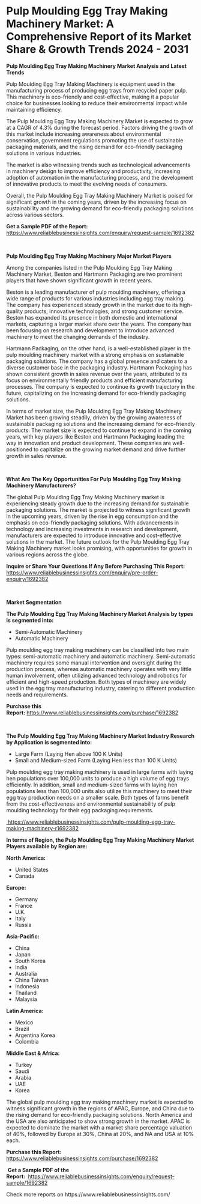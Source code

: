 <p><h1>Pulp Moulding Egg Tray Making Machinery Market: A Comprehensive Report of its Market Share & Growth Trends 2024 - 2031</h1></p><p><strong>Pulp Moulding Egg Tray Making Machinery Market Analysis and Latest Trends</strong></p>
<p><p>Pulp Moulding Egg Tray Making Machinery is equipment used in the manufacturing process of producing egg trays from recycled paper pulp. This machinery is eco-friendly and cost-effective, making it a popular choice for businesses looking to reduce their environmental impact while maintaining efficiency.</p><p>The Pulp Moulding Egg Tray Making Machinery Market is expected to grow at a CAGR of 4.3% during the forecast period. Factors driving the growth of this market include increasing awareness about environmental conservation, government regulations promoting the use of sustainable packaging materials, and the rising demand for eco-friendly packaging solutions in various industries.</p><p>The market is also witnessing trends such as technological advancements in machinery design to improve efficiency and productivity, increasing adoption of automation in the manufacturing process, and the development of innovative products to meet the evolving needs of consumers.</p><p>Overall, the Pulp Moulding Egg Tray Making Machinery Market is poised for significant growth in the coming years, driven by the increasing focus on sustainability and the growing demand for eco-friendly packaging solutions across various sectors.</p></p>
<p><strong>Get a Sample PDF of the Report:&nbsp;</strong> <a href="https://www.reliablebusinessinsights.com/enquiry/request-sample/1692382">https://www.reliablebusinessinsights.com/enquiry/request-sample/1692382</a></p>
<p>&nbsp;</p>
<p><strong>Pulp Moulding Egg Tray Making Machinery Major Market Players</strong></p>
<p><p>Among the companies listed in the Pulp Moulding Egg Tray Making Machinery Market, Beston and Hartmann Packaging are two prominent players that have shown significant growth in recent years.</p><p>Beston is a leading manufacturer of pulp moulding machinery, offering a wide range of products for various industries including egg tray making. The company has experienced steady growth in the market due to its high-quality products, innovative technologies, and strong customer service. Beston has expanded its presence in both domestic and international markets, capturing a larger market share over the years. The company has been focusing on research and development to introduce advanced machinery to meet the changing demands of the industry.</p><p>Hartmann Packaging, on the other hand, is a well-established player in the pulp moulding machinery market with a strong emphasis on sustainable packaging solutions. The company has a global presence and caters to a diverse customer base in the packaging industry. Hartmann Packaging has shown consistent growth in sales revenue over the years, attributed to its focus on environmentally friendly products and efficient manufacturing processes. The company is expected to continue its growth trajectory in the future, capitalizing on the increasing demand for eco-friendly packaging solutions.</p><p>In terms of market size, the Pulp Moulding Egg Tray Making Machinery Market has been growing steadily, driven by the growing awareness of sustainable packaging solutions and the increasing demand for eco-friendly products. The market size is expected to continue to expand in the coming years, with key players like Beston and Hartmann Packaging leading the way in innovation and product development. These companies are well-positioned to capitalize on the growing market demand and drive further growth in sales revenue.</p></p>
<p>&nbsp;</p>
<p><strong>What Are The Key Opportunities For Pulp Moulding Egg Tray Making Machinery Manufacturers?</strong></p>
<p><p>The global Pulp Moulding Egg Tray Making Machinery market is experiencing steady growth due to the increasing demand for sustainable packaging solutions. The market is projected to witness significant growth in the upcoming years, driven by the rise in egg consumption and the emphasis on eco-friendly packaging solutions. With advancements in technology and increasing investments in research and development, manufacturers are expected to introduce innovative and cost-effective solutions in the market. The future outlook for the Pulp Moulding Egg Tray Making Machinery market looks promising, with opportunities for growth in various regions across the globe.</p></p>
<p><strong>Inquire or Share Your Questions If Any Before Purchasing This Report:</strong> <a href="https://www.reliablebusinessinsights.com/enquiry/pre-order-enquiry/1692382">https://www.reliablebusinessinsights.com/enquiry/pre-order-enquiry/1692382</a></p>
<p>&nbsp;</p>
<p><strong>Market Segmentation</strong></p>
<p><strong>The Pulp Moulding Egg Tray Making Machinery Market Analysis by types is segmented into:</strong></p>
<p><ul><li>Semi-Automatic Machinery</li><li>Automatic Machinery</li></ul></p>
<p><p>Pulp moulding egg tray making machinery can be classified into two main types: semi-automatic machinery and automatic machinery. Semi-automatic machinery requires some manual intervention and oversight during the production process, whereas automatic machinery operates with very little human involvement, often utilizing advanced technology and robotics for efficient and high-speed production. Both types of machinery are widely used in the egg tray manufacturing industry, catering to different production needs and requirements.</p></p>
<p><strong>Purchase this Report:&nbsp;</strong><a href="https://www.reliablebusinessinsights.com/purchase/1692382">https://www.reliablebusinessinsights.com/purchase/1692382</a></p>
<p>&nbsp;</p>
<p><strong>The Pulp Moulding Egg Tray Making Machinery Market Industry Research by Application is segmented into:</strong></p>
<p><ul><li>Large Farm (Laying Hen above 100 K Units)</li><li>Small and Medium-sized Farm (Laying Hen less than 100 K Units)</li></ul></p>
<p><p>Pulp moulding egg tray making machinery is used in large farms with laying hen populations over 100,000 units to produce a high volume of egg trays efficiently. In addition, small and medium-sized farms with laying hen populations less than 100,000 units also utilize this machinery to meet their egg tray production needs on a smaller scale. Both types of farms benefit from the cost-effectiveness and environmental sustainability of pulp moulding technology for their egg packaging requirements.</p></p>
<p><a href="https://www.reliablebusinessinsights.com/pulp-moulding-egg-tray-making-machinery-r1692382">&nbsp;https://www.reliablebusinessinsights.com/pulp-moulding-egg-tray-making-machinery-r1692382</a></p>
<p><strong>In terms of Region, the Pulp Moulding Egg Tray Making Machinery Market Players available by Region are:</strong></p>
<p>
    <p> <strong> North America: </strong>
        <ul>
            <li>United States</li>
            <li>Canada</li>
        </ul>
        </p> 
    <p> <strong> Europe: </strong>
        <ul>
            <li>Germany</li>
            <li>France</li>
            <li>U.K.</li>
            <li>Italy</li>
            <li>Russia</li>
        </ul>
        </p> 
    <p> <strong> Asia-Pacific: </strong>
        <ul>
            <li>China</li>
            <li>Japan</li>
            <li>South Korea</li>
            <li>India</li>
            <li>Australia</li>
            <li>China Taiwan</li>
            <li>Indonesia</li>
            <li>Thailand</li>
            <li>Malaysia</li>
        </ul>
        </p> 
    <p> <strong> Latin America: </strong>
        <ul>
            <li>Mexico</li>
            <li>Brazil</li>
            <li>Argentina Korea</li>
            <li>Colombia</li>
        </ul>
        </p> 
    <p> <strong> Middle East & Africa: </strong>
        <ul>
            <li>Turkey</li>
            <li>Saudi</li>
            <li>Arabia</li>
            <li>UAE</li>
            <li>Korea</li>
        </ul>
    </p>
    </p>
<p><p>The global pulp moulding egg tray making machinery market is expected to witness significant growth in the regions of APAC, Europe, and China due to the rising demand for eco-friendly packaging solutions. North America and the USA are also anticipated to show strong growth in the market. APAC is expected to dominate the market with a market share percentage valuation of 40%, followed by Europe at 30%, China at 20%, and NA and USA at 10% each.</p></p>
<p><strong>Purchase this Report: </strong><a href="https://www.reliablebusinessinsights.com/purchase/1692382">https://www.reliablebusinessinsights.com/purchase/1692382</a></p>
<p>&nbsp;<strong>Get a Sample PDF of the Report:&nbsp;&nbsp;</strong><a href="https://www.reliablebusinessinsights.com/enquiry/request-sample/1692382">https://www.reliablebusinessinsights.com/enquiry/request-sample/1692382</a></p>
<p><strong></strong></p>
<p>Check more reports on https://www.reliablebusinessinsights.com/</p>